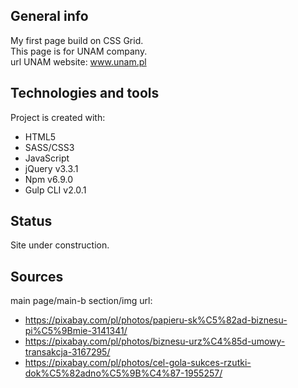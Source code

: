 ## General info
My first page build on CSS Grid.  
This page is for UNAM company.  
url UNAM website: www.unam.pl

## Technologies and tools
Project is created with:
* HTML5
* SASS/CSS3
* JavaScript
* jQuery v3.3.1
* Npm v6.9.0
* Gulp CLI v2.0.1

## Status
Site under construction.

## Sources
main page/main-b section/img url:
* https://pixabay.com/pl/photos/papieru-sk%C5%82ad-biznesu-pi%C5%9Bmie-3141341/
* https://pixabay.com/pl/photos/biznesu-urz%C4%85d-umowy-transakcja-3167295/
* https://pixabay.com/pl/photos/cel-gola-sukces-rzutki-dok%C5%82adno%C5%9B%C4%87-1955257/
